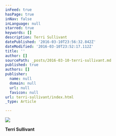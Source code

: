 ```yaml
---
inFeed: true
hasPage: true
inNav: false
inLanguage: null
starred: true
keywords: []
description: Terri Sullivant
datePublished: '2016-03-10T23:56:32.842Z'
dateModified: '2016-03-10T23:52:17.112Z'
title: ''
author: []
sourcePath: _posts/2016-03-10-terri-sullivant.md
published: true
authors: []
publisher:
  name: null
  domain: null
  url: null
  favicon: null
url: terri-sullivant/index.html
_type: Article

---
```

![](https://the-grid-user-content.s3-us-west-2.amazonaws.com/6d1b6916-ee40-443a-8545-d8c8a5d2cfec.jpg)

**Terri Sullivant**
